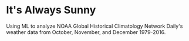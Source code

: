 # It's Always Sunny
Using ML to analyze NOAA Global Historical Climatology Network Daily's weather data from October, November, and December 1979-2016.
